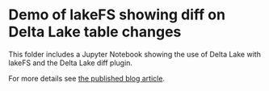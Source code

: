 # Demo of lakeFS showing diff on Delta Lake table changes

This folder includes a Jupyter Notebook showing the use of Delta Lake with lakeFS and the Delta Lake diff plugin. 

For more details see [the published blog article](https://lakefs.io/blog/lakefs-supports-delta-lake-diff/).

